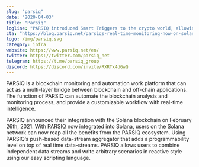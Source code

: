 ```yaml
---
slug: "parsiq"
date: "2020-04-03"
title: "Parsiq"
logline: "PARSIQ introduced Smart Triggers to the crypto world, allowing real-time on-chain events to trigger off-chain actions, giving developers the possibility to automate workflows, creating endless ways to interact with real world applications, maximizing possibilities while focusing on being cost effective."
cta: "https://blog.parsiq.net/parsiqs-real-time-monitoring-now-on-solana/"
logo: /img/parsiq.svg
category: infra
website: https://www.parsiq.net/en/
twitter: https://twitter.com/parsiq_net
telegram: https://t.me/parsiq_group
discord: https://discord.com/invite/RXRTx4dGwQ
---
```


PARSIQ is a blockchain monitoring and automation work platform that can act as a multi-layer bridge between blockchain and off-chain applications. The function of PARSIQ can automate the blockchain analysis and monitoring process, and provide a customizable workflow with real-time intelligence.

PARSIQ announced their integration with the Solana blockchain on February 26th, 2021. With PARSIQ now integrated into Solana, users on the Solana network can now reap all the benefits from the PARSIQ ecosystem. Using PARSIQ’s push-based data-stream aggregator that adds a programmability level on top of real time data-streams. PARSIQ allows users to combine independent data streams and write arbitrary scenarios in reactive style using our easy scripting language.
